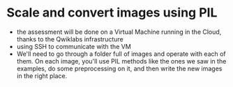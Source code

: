 # Scale and convert images using PIL
- the assessment will be done on a Virtual Machine running in the Cloud, thanks to the Qwiklabs infrastructure
- using SSH to communicate with the VM
- We'll need to go through a folder full of images and operate with each of them. On each image, you'll use PIL methods like the ones we saw in the examples,
do some preprocessing on it, and then write the new images in the right place.
